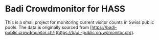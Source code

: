 
# Badi Crowdmonitor for HASS

This is a small project for monitoring current visitor counts in Swiss public pools. The data is originally sourced from [https://badi-public.crowdmonitor.ch/](https://badi-public.crowdmonitor.ch/).


